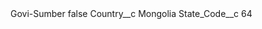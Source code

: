<?xml version="1.0" encoding="UTF-8"?>
<CustomMetadata xmlns="http://soap.sforce.com/2006/04/metadata" xmlns:xsi="http://www.w3.org/2001/XMLSchema-instance" xmlns:xsd="http://www.w3.org/2001/XMLSchema">
    <label>Govi-Sumber</label>
    <protected>false</protected>
    <values>
        <field>Country__c</field>
        <value xsi:type="xsd:string">Mongolia</value>
    </values>
    <values>
        <field>State_Code__c</field>
        <value xsi:type="xsd:string">64</value>
    </values>
</CustomMetadata>
